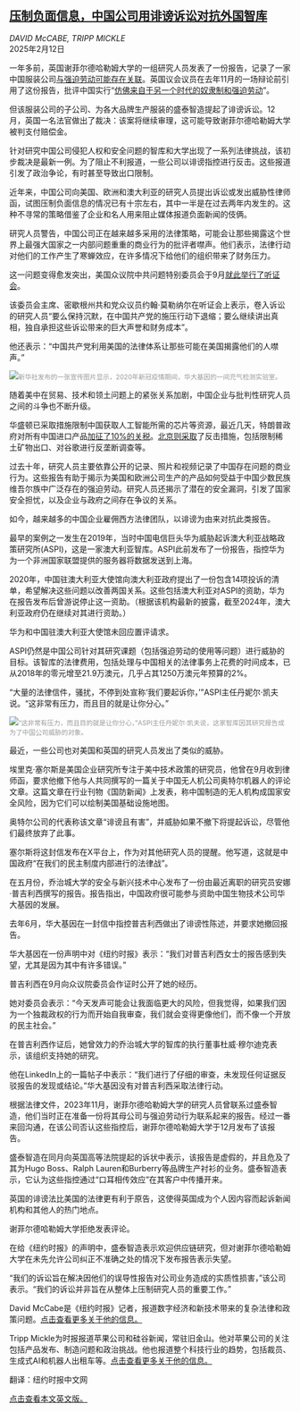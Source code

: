 <!--1739333221000-->
[压制负面信息，中国公司用诽谤诉讼对抗外国智库](https://cn.nytimes.com/business/20250212/chinese-company-legal-threats-researchers/)
------

<address>DAVID McCABE, TRIPP MICKLE</address><time pudate="2025-02-12 11:52:38" datetime="2025-02-12 11:52:38">2025年2月12日</time><section><p>一年多前，英国谢菲尔德哈勒姆大学的一组研究人员发表了一份报告，记录了一家中国服装公司<a rel="noopener noreferrer" target="_blank" href="https://www.shu.ac.uk/helena-kennedy-centre-international-justice/research-and-projects/all-projects/eu-apparel">与强迫劳动可能存在关联</a>。英国议会议员在去年11月的一场辩论前引用了这份报告，批评中国实行“<a rel="noopener noreferrer" target="_blank" href="https://hansard.parliament.uk/Commons/2024-11-06/debates/7C4D516D-FC4F-4C8A-AC19-5BEC8D7769D8/UyghurAndTurkicMuslimsForcedLabourInChina">仿佛来自于另一个时代的奴隶制和强迫劳动</a>”。</p><p>但该服装公司的子公司、为各大品牌生产服装的盛泰智造提起了诽谤诉讼。12月，英国一名法官做出了裁决：该案将继续审理，这可能导致谢菲尔德哈勒姆大学被判支付赔偿金。</p><p>针对研究中国公司侵犯人权和安全问题的智库和大学出现了一系列法律挑战，该初步裁决是最新一例。为了阻止不利报道，一些公司以诽谤指控进行反击。这些报道引发了政治争论，有时甚至导致出口限制。</p><p>近年来，中国公司向美国、欧洲和澳大利亚的研究人员提出诉讼或发出威胁性律师函，试图压制负面信息的情况已有十宗左右，其中一半是在过去两年内发生的。这种不寻常的策略借鉴了企业和名人用来阻止媒体报道负面新闻的伎俩。</p><p>研究人员警告，中国公司正在越来越多采用的法律策略，可能会让那些揭露这个世界上最强大国家之一内部问题重重的商业行为的批评者噤声。他们表示，法律行动对他们的工作产生了寒蝉效应，在许多情况下给他们的组织带来了财务压力。</p><p>这一问题变得愈发突出，美国众议院中共问题特别委员会于9月<a rel="noopener noreferrer" target="_blank" href="https://selectcommitteeontheccp.house.gov/media/press-releases/media-package-select-committee-ccp-holds-hearing-how-ccp-uses-law-silence-its">就此举行了听证会</a>。</p><p>该委员会主席、密歇根州共和党众议员约翰·莫勒纳尔在听证会上表示，卷入诉讼的研究人员“要么保持沉默，在中国共产党的施压行动下退缩；要么继续讲出真相，独自承担这些诉讼带来的巨大声誉和财务成本”。</p><p>他还表示：“中国共产党利用美国的法律体系让那些可能在美国揭露他们的人噤声。”</p><p><img src="https://images.weserv.nl/?url=static01.nyt.com/images/2024/12/09/multimedia/china-censor-BGI-gkhw/china-censor-BGI-gkhw-master1050.jpg"><small style="color: #999;">新华社发布的一张宣传图片显示，2020年新冠疫情期间，华大基因的一间充气检测实验室。</small></p><p>随着美中在贸易、技术和领土问题上的紧张关系加剧，中国企业与批判性研究人员之间的斗争也不断升级。</p><p>华盛顿已采取措施限制中国获取人工智能所需的芯片等资源，最近几天，特朗普政府对所有中国进口产品<a href="https://www.nytimes.com/2025/02/01/us/politics/canada-mexico-china-trump-tariffs.html">加征了10%的关税</a>。<a href="https://www.nytimes.com/2025/02/04/business/economy/trump-tariffs-china.html">北京则采取</a>了反击措施，包括限制稀土矿物出口、对谷歌进行反垄断调查等。</p><p>过去十年，研究人员主要依靠公开的记录、照片和视频记录了中国存在问题的商业行为。这些报告有助于揭示为美国和欧洲公司生产的产品如何受益于中国少数民族维吾尔族中广泛存在的强迫劳动。研究人员还揭示了潜在的安全漏洞，引发了国家安全担忧，以及企业与政府之间存在争议的关系。</p><p>如今，越来越多的中国企业雇佣西方法律团队，以诽谤为由来对抗此类报告。</p><p>最早的案例之一发生在2019年，当时中国电信巨头华为威胁起诉澳大利亚战略政策研究所(ASPI)，这是一家澳大利亚智库。ASPI此前发布了一份报告，指控华为为一个非洲国家联盟提供的服务器将数据发送到上海。</p><p>2020年，中国驻澳大利亚大使馆向澳大利亚政府提出了一份包含14项投诉的清单，希望解决这些问题以改善两国关系。这些包括澳大利亚对ASPI的资助，华为在报告发布后曾游说停止这一资助。（根据该机构最新的披露，截至2024年，澳大利亚政府仍在继续对其进行资助。）</p><p>华为和中国驻澳大利亚大使馆未回应置评请求。</p><p>ASPI仍然是中国公司针对其研究课题（包括强迫劳动的使用等问题）进行威胁的目标。该智库的法律费用，包括处理与中国相关的法律事务上花费的时间成本，已从2018年的零元增至21.9万澳元，几乎占其1250万澳元年预算的2%。</p><p>“大量的法律信件，骚扰，不停到处宣称‘我们要起诉你，’”ASPI主任丹妮尔·凯夫说。“这非常有压力，而且目的就是让你分心。”</p><p><img src="https://images.weserv.nl/?url=static01.nyt.com/images/2024/12/09/multimedia/CHINA-CENSOR-CAVE-qlfh/CHINA-CENSOR-CAVE-qlfh-master1050.jpg"><small style="color: #999;">“这非常有压力，而且目的就是让你分心，”ASPI主任丹妮尔·凯夫说，这家智库因其研究报告成为了中国公司威胁的对象。</small></p><p>最近，一些公司也对美国和英国的研究人员发出了类似的威胁。</p><p>埃里克·塞尔斯是美国企业研究所专注于美中技术政策的研究员，他曾在9月收到律师函，要求他撤下他与人共同撰写的一篇关于中国无人机公司奥特尔机器人的评论文章。这篇文章在行业刊物《国防新闻》上发表，称中国制造的无人机构成国家安全风险，因为它们可以绘制美国基础设施地图。</p><p>奥特尔公司的代表称该文章“诽谤且有害”，并威胁如果不撤下将提起诉讼，尽管他们最终放弃了此事。</p><p>塞尔斯将这封信发布在X平台上，作为对其他研究人员的提醒。他写道，这就是中国政府“在我们的民主制度内部进行的法律战”。</p><p>在五月份，乔治城大学的安全与新兴技术中心发布了一份由最近离职的研究员安娜·普吉利西撰写的报告。报告指出，中国政府很可能参与资助中国生物技术公司华大基因的发展。</p><p>去年6月，华大基因在一封信中指控普吉利西做出了诽谤性陈述，并要求她撤回报告。</p><p>华大基因在一份声明中对《纽约时报》表示：“我们对普吉利西女士的报告感到失望，尤其是因为其中有许多错误。”</p><p>普吉利西在9月向众议院委员会作证时公开了她的经历。</p><p>她对委员会表示：“今天发声可能会让我面临更大的风险，但我觉得，如果我们因为一个独裁政权的行为而开始自我审查，我们就会变得更像他们，而不像一个开放的民主社会。”</p><p>在普吉利西作证后，她曾效力的乔治城大学的智库的执行董事杜威·穆尔迪克表示，该组织支持她的研究。</p><p>他在LinkedIn上的一篇帖子中表示：“我们进行了仔细的审查，未发现任何证据反驳报告的发现或结论。”华大基因没有对普吉利西采取法律行动。</p><p>根据法律文件，2023年11月，谢菲尔德哈勒姆大学的研究人员曾联系过盛泰智造，他们当时正在准备一份将其母公司与强迫劳动行为联系起来的报告。经过一番来回沟通，在该公司否认这些指控后，谢菲尔德哈勒姆大学于12月发布了该报告。</p><p>盛泰智造在同月向英国高等法院提起的诉状中表示，该报告是虚假的，并且危及了其为Hugo Boss、Ralph Lauren和Burberry等品牌生产衬衫的业务。盛泰智造表示，它认为这些指控通过“口耳相传效应”在其客户中传播开来。</p><p>英国的诽谤法比美国的法律更有利于原告，这使得英国成为个人因内容而起诉新闻机构和其他人的热门地点。</p><p>谢菲尔德哈勒姆大学拒绝发表评论。</p><p>在给《纽约时报》的声明中，盛泰智造表示欢迎供应链研究，但对谢菲尔德哈勒姆大学在未先允许公司纠正不准确之处的情况下发布报告表示失望。</p><p>“我们的诉讼旨在解决因他们的误导性报告对公司业务造成的实质性损害，”该公司表示。“我们的诉讼并非旨在从整体上压制研究人员的重要工作。”</p></section><footer><p>David McCabe是《纽约时报》记者，报道数字经济和新技术带来的复杂法律和政策问题。<a rel="nofollow" target="_blank" href="https://www.nytimes.com/by/david-mccabe">点击查看更多关于他的信息。</a></p><p>Tripp Mickle为时报报道苹果公司和硅谷新闻，常驻旧金山。他对苹果公司的关注包括产品发布、制造问题和政治挑战。他也报道整个科技行业的趋势，包括裁员、生成式AI和机器人出租车等。<a rel="nofollow" target="_blank" href="https://www.nytimes.com/by/tripp-mickle">点击查看更多关于他的信息。</a></p><p>翻译：纽约时报中文网</p><p><a rel="nofollow" target="_blank" href="https://www.nytimes.com/2025/02/11/technology/chinese-company-legal-threats-researchers.html">点击查看本文英文版。</a></p><br></footer>
